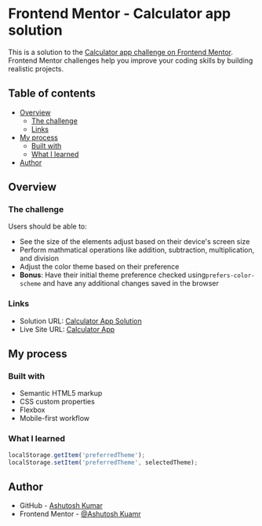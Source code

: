 # Frontend Mentor - Calculator app solution

This is a solution to the [Calculator app challenge on Frontend Mentor](https://www.frontendmentor.io/solutions/calculator-app-cVOoo_sma2). Frontend Mentor challenges help you improve your coding skills by building realistic projects. 

## Table of contents

- [Overview](#overview)
  - [The challenge](#the-challenge)
  - [Links](#links)
- [My process](#my-process)
  - [Built with](#built-with)
  - [What I learned](#what-i-learned)
- [Author](#author)

## Overview

### The challenge

Users should be able to:

- See the size of the elements adjust based on their device's screen size
- Perform mathmatical operations like addition, subtraction, multiplication, and division
- Adjust the color theme based on their preference
- **Bonus**:  Have their initial theme preference checked using`prefers-color-scheme` and have any additional changes saved in the browser

### Links

- Solution URL: [Calculator App Solution](https://github.com/Developer-Ashutosh/Calculator-App)
- Live Site URL: [Calculator App](https://developer-ashutosh.github.io/Calculator-App/)

## My process

### Built with

- Semantic HTML5 markup
- CSS custom properties
- Flexbox
- Mobile-first workflow

### What I learned 

```js
localStorage.getItem('preferredTheme');
localStorage.setItem('preferredTheme', selectedTheme);
```
## Author

- GitHub - [Ashutosh Kumar](https://www.github.com/Developer-Ashutosh/)
- Frontend Mentor - [@Ashutosh Kuamr](https://www.frontendmentor.io/profile/yourusername)
